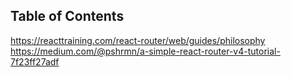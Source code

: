 

## Table of Contents

https://reacttraining.com/react-router/web/guides/philosophy
https://medium.com/@pshrmn/a-simple-react-router-v4-tutorial-7f23ff27adf